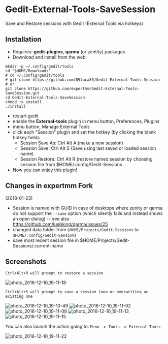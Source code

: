 # Gedit-External-Tools-SaveSession
Save and Restore sessions with Gedit (External Tools via hotkeys)

## Installation
* Requires:  **gedit-plugins**, **qarma** (or zentity) packages
* Download and install from the web:
```
mkdir -p ~/.config/gedit/tools
cd "$HOME/Downloads"
# cd ~/.config/gedit/tools
# git clone https://github.com/89luca89/Gedit-External-Tools-Session
# or
git clone https://github.com/expertmm/Gedit-External-Tools-SaveSession.git
cd Gedit-External-Tools-SaveSession
chmod +x install
./install
```
* restart gedit
* enable the **External-tools** plugin in menu button, Preferences, Plugins
* menu button, Manage External Tools
* click each "Session" plugin and set the hotkey (by clicking the blank hotkey field):
  * Session Save As: Ctrl Alt A (make a new session)
  * Session Save: Ctrl Alt S (Save using last saved or loaded session name)
  * Session Restore: Ctrl Alt R (restore named session by choosing session file from $HOME/.config/Gedit-Sessions
* Now you can enjoy this plugin! 

## Changes in expertmm Fork
(2018-01-23)
* Session is named with GUID in case of desktops where zenity or qarma do not support the `--save` option (which silently fails and instead shows an open dialog) -- see also <https://github.com/luebking/qarma/issues/25>
* changed data folder from `$HOME/Projects/Gedit-Sessions` to `$HOME/.config/Gedit-Sessions`
* save most recent session file in $HOME/Projects/Gedit-Sessions/.current-name

## Screenshots

  `Ctrl+Alt+R will prompt to restore a session`

![photo_2016-12-10_19-11-18](https://cloud.githubusercontent.com/assets/598882/21075211/825b7d64-bf0c-11e6-8308-0ee638f4d52a.jpg)

`Ctrl+Alt+S will prompt to save a session (new or overwriting an existing one`


![photo_2016-12-10_19-10-49](https://cloud.githubusercontent.com/assets/598882/21075206/8240a82c-bf0c-11e6-94ce-c452ca17e9f7.jpg)
![photo_2016-12-10_19-11-02](https://cloud.githubusercontent.com/assets/598882/21075207/824812e2-bf0c-11e6-9b8f-60b02b36ca9c.jpg)
![photo_2016-12-10_19-11-08](https://cloud.githubusercontent.com/assets/598882/21075208/824e86cc-bf0c-11e6-858c-80ebe9ebc447.jpg)
![photo_2016-12-10_19-11-13](https://cloud.githubusercontent.com/assets/598882/21075209/8251fac8-bf0c-11e6-8af3-d503c1962d4c.jpg)
![photo_2016-12-10_19-11-15](https://cloud.githubusercontent.com/assets/598882/21075210/8256d778-bf0c-11e6-8146-a2235351639f.jpg)


You can also launch the action going to:
`Menu -> Tools -> External Tools`

![photo_2016-12-10_19-11-22](https://cloud.githubusercontent.com/assets/598882/21075212/82629766-bf0c-11e6-9689-a30716c968a8.jpg)

